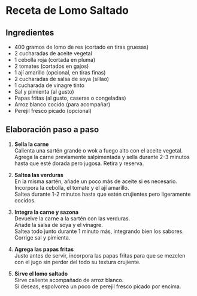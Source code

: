 # Receta de Lomo Saltado

## Ingredientes

- 400 gramos de lomo de res (cortado en tiras gruesas)  
- 2 cucharadas de aceite vegetal  
- 1 cebolla roja (cortada en pluma)  
- 2 tomates (cortados en gajos)  
- 1 ají amarillo (opcional, en tiras finas)  
- 2 cucharadas de salsa de soya (sillao)  
- 1 cucharada de vinagre tinto  
- Sal y pimienta (al gusto)  
- Papas fritas (al gusto, caseras o congeladas)  
- Arroz blanco cocido (para acompañar)  
- Perejil fresco picado (opcional)

## Elaboración paso a paso

1. **Sella la carne**  
   Calienta una sartén grande o wok a fuego alto con el aceite vegetal.  
   Agrega la carne previamente salpimentada y sella durante 2-3 minutos hasta que esté dorada pero jugosa. Retira y reserva.

2. **Saltea las verduras**  
   En la misma sartén, añade un poco más de aceite si es necesario.  
   Incorpora la cebolla, el tomate y el ají amarillo.  
   Saltea durante 1-2 minutos hasta que estén crujientes pero ligeramente cocidos.

3. **Integra la carne y sazona**  
   Devuelve la carne a la sartén con las verduras.  
   Añade la salsa de soya y el vinagre.  
   Saltea todo junto durante 1 minuto más, integrando bien los sabores. Corrige sal y pimienta.

4. **Agrega las papas fritas**  
   Justo antes de servir, incorpora las papas fritas para que se mezclen con el jugo sin perder del todo su textura crujiente.

5. **Sirve el lomo saltado**  
   Sirve caliente acompañado de arroz blanco.  
   Si deseas, espolvorea un poco de perejil fresco picado por encima.
